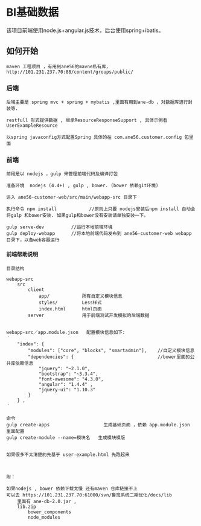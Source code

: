 # BI基础数据

该项目前端使用node.js+angular.js技术，后台使用spring+ibatis。

##	如何开始
	
	maven 工程项目 ，有用到ane56的mavne私有库，http://101.231.237.70:88/content/groups/public/  

### 后端
	
	后端主要是 spring mvc + spring + mybatis ,里面有用到ane-db ，对数据库进行封装等.  

	restfull 形式提供数据 , 继承ResourceResponseSupport , 具体示例看UserExampleResource

	以spring javaconfig方式配置Spring 具体的在 com.ane56.customer.config 包里面

### 前端
	
	前段是以 nodejs ，gulp 来管理前端代码及编译打包

	准备环境  nodejs (4.4+) , gulp , bower. (bower 依赖git环境)

	进入 ane56-customer-web/src/main/webapp-src 目录下

	执行命令 npm install    		//原则上只要 nodejs安装后npm install 自动会将gulp 和bower安装. 如果gulp和bower没有安装请单独安装一下。

	gulp serve-dev  		//运行本地前端环境
	gulp deploy-webapp		//将本地前端代码发布到 ane56-customer-web webapp 目录下，以备web容器运行



#### 前端帮助说明
	目录结构

	webapp-src
		src
			client
				app/			所有自定义模块信息
				styles/			Less样式
				index.html 	    html页面
			server              用于前端测试开发模拟的后端数据


	webapp-src／app.module.json   配置模块信息如下:
	｀
		"index": {
	        "modules": ["core", "blocks", "smartadmin"],	//自定义模块信息
	        "dependencies": {								//bower里面的公共库依赖信息
	        	"jquery": "~2.1.0",
	          	"bootstrap": "~3.3.4",
	            "font-awesome": "4.3.0",
	            "angular": "1.4.4" ,
	            "jquery-ui": "1.10.3" 
	        }
	    } ,
	｀

	命令 
	gulp create-apps 					生成基础页面 ，依赖 app.module.json 里面配置
	gulp create-module --name=模块名  	生成模块模版


	如果很多不太清楚的先基于 user-example.html 先跑起来



	附：

	如果nodejs , bower 依赖下载太慢 还有maven 仓库链接不上 
	可以去 https://101.231.237.70:61000/svn/鲁班系统二期优化/docs/lib 
		里面有 ane-db-2.0.jar , 
		lib.zip
			bower_components  
			node_modules




